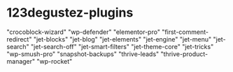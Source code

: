 # 123degustez-plugins

"crocoblock-wizard"
"wp-defender"
"elementor-pro"
"first-comment-redirect"
"jet-blocks"
"jet-blog"
"jet-elements"
"jet-engine"
"jet-menu"
"jet-search"
"jet-search-off"
"jet-smart-filters"
"jet-theme-core"
"jet-tricks"
"wp-smush-pro"
"snapshot-backups"
"thrive-leads"
"thrive-product-manager"
"wp-rocket"
